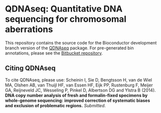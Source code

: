 QDNAseq: Quantitative DNA sequencing for chromosomal aberrations
================================================================

This repository contains the source code for the Bioconductor development
branch version of the
[QDNAseq](http://bioconductor.org/packages/devel/bioc/html/QDNAseq.html)
package. For pre-generated bin annotations, please see the 
[Bitbucket repository](https://bitbucket.org/ccagc/qdnaseq/downloads).

Citing QDNAseq
--------------

To cite QDNAseq, please use:
Scheinin I, Sie D, Bengtsson H, van de Wiel MA, Olshen AB, van Thuijl
HF, van Essen HF, Eijk PP, Rustenburg F, Meijer GA, Reijneveld JC,
Wesseling P, Pinkel D, Albertson DG and Ylstra B (2014). **DNA copy
number analysis of fresh and formalin-fixed specimens by whole-genome
sequencing: improved correction of systematic biases and exclusion of
problematic regions.** *Submitted*.
